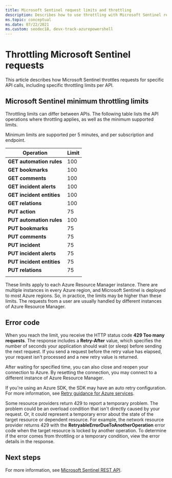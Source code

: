 ```yaml
---
title: Microsoft Sentinel request limits and throttling
description: Describes how to use throttling with Microsoft Sentinel requests when subscription limits have been reached.
ms.topic: conceptual
ms.date: 07/22/2021
ms.custom: seodec18, devx-track-azurepowershell
---
```

# Throttling Microsoft Sentinel requests

This article describes how Microsoft Sentinel throttles requests for specific API calls, including specific throttling limits per API.

## Microsoft Sentinel minimum throttling limits

Throttling limits can differ between APIs. The following table lists the API operations where throttling applies, as well as the minimum supported limits.

Minimum limits are supported per 5 minutes, and per subscription and endpoint.

|Operation  |Limit  |
|---------|---------|
|**GET automation rules**     |    100     |
|**GET bookmarks**     |     100    |
|**GET comments**     |    100     |
|**GET incident alerts**     |   100      |
|**GET incident entities**     |  100       |
|**GET relations**     |   100      |
|**PUT action**     |    75     |
|**PUT automation rules**     |  100       |
|**PUT bookmarks**     |   75      |
|**PUT comments**     |    75     |
|**PUT incident**     | 75        |
|**PUT incident alerts**     |     75    |
|**PUT incident entities**     |  75       |
|**PUT relations**     |    75     |
|     |         |


These limits apply to each Azure Resource Manager instance. There are multiple instances in every Azure region, and Microsoft Sentinel is deployed to most Azure regions. So, in practice, the limits may be higher than these limits. The requests from a user are usually handled by different instances of Azure Resource Manager.


## Error code

When you reach the limit, you receive the HTTP status code **429 Too many requests**. The response includes a **Retry-After** value, which specifies the number of seconds your application should wait (or sleep) before sending the next request. If you send a request before the retry value has elapsed, your request isn't processed and a new retry value is returned.

After waiting for specified time, you can also close and reopen your connection to Azure. By resetting the connection, you may connect to a different instance of Azure Resource Manager.

If you're using an Azure SDK, the SDK may have an auto retry configuration. For more information, see [Retry guidance for Azure services](/azure/architecture/best-practices/retry-service-specific).

Some resource providers return 429 to report a temporary problem. The problem could be an overload condition that isn't directly caused by your request. Or, it could represent a temporary error about the state of the target resource or dependent resource. For example, the network resource provider returns 429 with the **RetryableErrorDueToAnotherOperation** error code when the target resource is locked by another operation. To determine if the error comes from throttling or a temporary condition, view the error details in the response.



## Next steps

For more information, see [Microsoft Sentinel REST API](/rest/api/securityinsights/).
